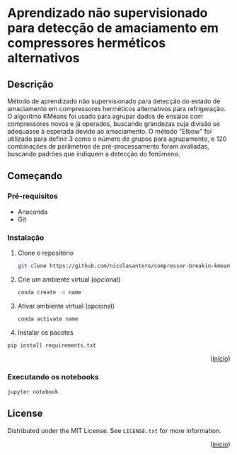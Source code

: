 # Aprendizado não supervisionado para detecção de amaciamento em compressores herméticos alternativos



## Descrição

Método de aprendizado não supervisionado para detecção do estado de amaciamento em compressores herméticos alternativos para refrigeração. O algoritmo KMeans foi usado para agrupar dados de ensaios com compressores novos e já operados, buscando grandezas cuja divisão se adequasse à esperada devido ao amaciamento. O método "Elbow" foi utilizado para definir 3 como o número de grupos para agrupamento, e 120 combinações de parâmetros de pré-processamento foram avaliadas, buscando padrões que indiquem a detecção do fenômeno.

## Começando

### Pré-requisitos

* Anaconda
* Git



### Instalação

1. Clone o repositório
   ```sh
   git clone https://github.com/nicolasantero/compressor-breakin-kmeans-clustering.git
   ```
2. Crie um ambiente virtual (opcional)
   ```sh
   conda create -n name
   ```
3. Ativar ambiente virtual (opcional) 
   ```sh
   conda activate name
   ```
 4. Instalar os pacotes
   ```sh
   pip install requirements.txt
   ```
   
<p align="right">(<a href="#top">Início</a>)</p>

### Executando os notebooks
```
jupyter notebook
```

<!-- LICENSE -->
## License

Distributed under the MIT License. See `LICENSE.txt` for more information.

<p align="right">(<a href="#top">Início</a>)</p>
